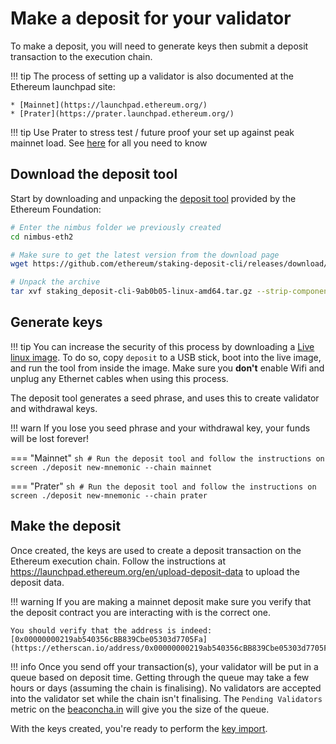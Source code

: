# Make a deposit for your validator

To make a deposit, you will need to generate keys then submit a deposit transaction to the execution chain.

!!! tip
    The process of setting up a validator is also documented at the Ethereum launchpad site:

    * [Mainnet](https://launchpad.ethereum.org/)
    * [Prater](https://prater.launchpad.ethereum.org/)

!!! tip
    Use Prater to stress test / future proof  your set up against peak mainnet load. See [here](./prater.md) for all you need to know

## Download the deposit tool

Start by downloading and unpacking the [deposit tool](https://github.com/ethereum/staking-deposit-cli/releases/latest) provided by the Ethereum Foundation:

```sh
# Enter the nimbus folder we previously created
cd nimbus-eth2

# Make sure to get the latest version from the download page
wget https://github.com/ethereum/staking-deposit-cli/releases/download/v2.2.0/staking_deposit-cli-9ab0b05-linux-amd64.tar.gz

# Unpack the archive
tar xvf staking_deposit-cli-9ab0b05-linux-amd64.tar.gz --strip-components 2
```

## Generate keys

!!! tip
    You can increase the security of this process by downloading a [Live linux image](https://ubuntu.com/tutorials/try-ubuntu-before-you-install). To do so, copy `deposit` to a USB stick, boot into the live image, and run the tool from inside the image. Make sure you **don't** enable Wifi and unplug any Ethernet cables when using this process.

The deposit tool generates a seed phrase, and uses this to create validator and withdrawal keys.

!!! warn
    If you lose you seed phrase and your withdrawal key, your funds will be lost forever!

=== "Mainnet"
    ```sh
    # Run the deposit tool and follow the instructions on screen
    ./deposit new-mnemonic --chain mainnet
    ```

=== "Prater"
    ```sh
    # Run the deposit tool and follow the instructions on screen
    ./deposit new-mnemonic --chain prater
    ```

## Make the deposit

Once created, the keys are used to create a deposit transaction on the Ethereum execution chain. Follow the instructions at https://launchpad.ethereum.org/en/upload-deposit-data to upload the deposit data.

!!! warning
    If you are making a mainnet deposit make sure you verify that the deposit contract you are interacting with is the correct one.

    You should verify that the address is indeed: [0x00000000219ab540356cBB839Cbe05303d7705Fa](https://etherscan.io/address/0x00000000219ab540356cBB839Cbe05303d7705Fa)

!!! info
    Once you send off your transaction(s), your validator will be put in a queue based on deposit time. Getting through the queue may take a few hours or days (assuming the chain is finalising). No validators are accepted into the validator set while the chain isn't finalising. The `Pending Validators` metric on the [beaconcha.in](https://beaconcha.in/) will give you the size of the queue.

With the keys created, you're ready to perform the [key import](./keys.md).
